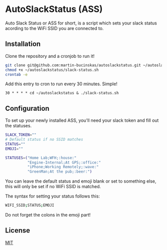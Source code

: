 # AutoSlackStatus (ASS)

Auto Slack Status or ASS for short, is a script which sets your slack status acording to the WiFi SSID you are connected to.

## Installation

Clone the repository and a cronjob to run it!

```bash
git clone git@github.com:martin-bucinskas/autoslackstatus.git ~/autoslackstatus
chmod +x ~/autoslackstatus/slack-status.sh
crontab -e
```
Add this entry to cron to run every 30 minutes. Simple!
```
30 * * * * cd ~/autoslackstatus & ./slack-status.sh
```

## Configuration
To set up your newly installed ASS, you'll need your slack token and fill out the statuses.
```bash
SLACK_TOKEN=""
# Default status if no SSID matches
STATUS=""
EMOJI=""

STATUSES=("Home Lab;WFH;:house:"
          "Engine-Internal;At GPS;:office:"
          "iPhone;Working Remotely;:wave:"
          "GreenMan;At the pub;:beer:")
```

You can leave the default status and emoji blank or set to something else, this will only be set if no WiFi SSID is matched.

The syntax for setting your status follows this:
```bash
WIFI_SSID;STATUS;EMOJI
```
Do not forget the colons in the emoji part!

## License
[MIT](https://choosealicense.com/licenses/mit/)
